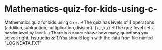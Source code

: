 # Mathematics-quiz-for-kids-using-c-
Mathematics quiz for kids using c++.
->The quiz has levels of 4 operations (addition,subtraction,multiplication,division). (+,-,x,/)
->The quiz level gets harder level by level.
->There is a score shows how many questions you solved right.
Instructions:
1)You should login with the data from file named "LOGINDATA.TXT"

